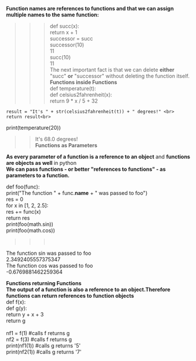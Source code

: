 **Function names are references to functions and that we can assign multiple names to the same function:<br>**
>>> def succ(x):<br>
     return x + 1 <br>
>>> successor = succ<br>
>>> successor(10)<br>
11<br>
>>> succ(10)<br>
11<br>
The next important fact is that we can delete **either** "succ" **or** "successor" without deleting the function itself. <br>
**Functions inside Functions**<br>
def temperature(t):<br>
    def celsius2fahrenheit(x):<br>
        return 9 * x / 5 + 32<br>
        
    result = "It's " + str(celsius2fahrenheit(t)) + " degrees!" <br>
    return result<br>
print(temperature(20))<br>
>>It's 68.0 degrees!<br>
**Functions as Parameters**<br>

**As every parameter of a function is a reference to an object** and **functions are objects as well** in python<br>
**We can pass functions - or better "references to functions" - as parameters to a function.**<br>

def foo(func):<br>
    print("The function " + func.__name__ + " was passed to foo")<br>
    res = 0<br>
    for x in [1, 2, 2.5]:<br>
        res += func(x)<br>
    return res<br>
print(foo(math.sin))<br>
print(foo(math.cos))<br>
>>> <br>
The function sin was passed to foo<br>
2.3492405557375347<br>
The function cos was passed to foo<br>
-0.6769881462259364<br>

**Functions returning Functions**<br>
**The output of a function is also a reference to an object.Therefore functions can return references to function objects**<br>
def f(x):<br>
    def g(y):<br>
        return y + x + 3 <br>
    return g<br><br>
nf1 = f(1)      #calls f returns g<br>
nf2 = f(3)      #calls f returns g<br>
print(nf1(1))   #calls g returns '5'<br>
print(nf2(1))   #calls g returns '7'<br>


